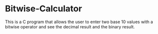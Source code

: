 # Bitwise-Calculator
 This is a C program that allows the user to enter two base 10 values with a bitwise operator and see the decimal result and the binary result.
